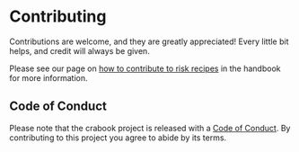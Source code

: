 # Contributing

Contributions are welcome, and they are greatly appreciated! Every little bit helps, and credit will always be given.

Please see our page on [how to contribute to risk recipes](https://handbook.climaax.eu/community/contribute.html) in the handbook for more information.


## Code of Conduct

Please note that the crabook project is released with a [Code of Conduct](CONDUCT.md). By contributing to this project you agree to abide by its terms.
